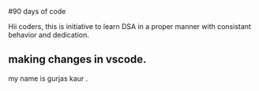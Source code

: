 #90 days of code

Hii coders, this is initiative to learn DSA in a proper manner with
consistant behavior and dedication.

## making changes in vscode.

my name is gurjas kaur .
